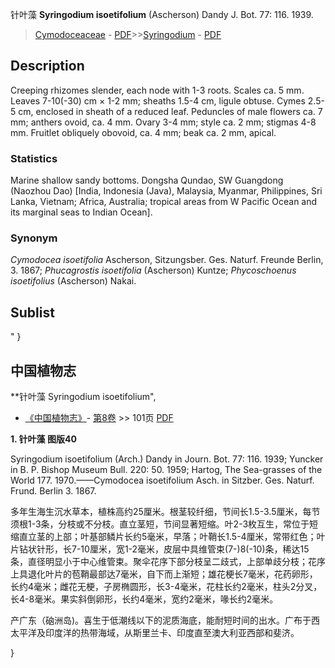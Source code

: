 针叶藻 **Syringodium isoetifolium** (Ascherson) Dandy J. Bot. 77: 116. 1939.

> [Cymodoceaceae](http://www.iplant.cn/info/Cymodoceaceae?t=foc) - [PDF](http://www.iplant.cn/foc/pdf/Cymodoceaceae.pdf)>>[Syringodium](http://www.iplant.cn/info/Syringodium?t=foc) - [PDF](http://www.iplant.cn/foc/pdf/Syringodium.pdf)

## Description

Creeping rhizomes slender, each node with 1-3 roots. Scales ca. 5 mm. Leaves 7-10(-30) cm × 1-2 mm; sheaths 1.5-4 cm, ligule obtuse. Cymes 2.5-5 cm, enclosed in sheath of a reduced leaf. Peduncles of male flowers ca. 7 mm; anthers ovoid, ca. 4 mm. Ovary 3-4 mm; style ca. 2 mm; stigmas 4-8 mm. Fruitlet obliquely obovoid, ca. 4 mm; beak ca. 2 mm, apical.

### Statistics
Marine shallow sandy bottoms. Dongsha Qundao, SW Guangdong (Naozhou Dao) [India, Indonesia (Java), Malaysia, Myanmar, Philippines, Sri Lanka, Vietnam; Africa, Australia; tropical areas from W Pacific Ocean and its marginal seas to Indian Ocean].

### Synonym
*Cymodocea isoetifolia* Ascherson, Sitzungsber. Ges. Naturf. Freunde Berlin, 3. 1867; *Phucagrostis isoetifolia* (Ascherson) Kuntze; *Phycoschoenus isoetifolius* (Ascherson) Nakai.

## Sublist
"
}
## 中国植物志

**针叶藻 Syringodium isoetifolium",

* [《中国植物志》](http://www.iplant.cn/frps)- [第8卷](http://www.iplant.cn/frps/vol/8) >> 101页 [PDF](http://www.iplant.cn/frps/pdf/8/101.pdf)

**1. 针叶藻 图版40**

Syringodium isoetifolium (Arch.) Dandy in Journ. Bot. 77: 116. 1939; Yuncker in B. P. Bishop Museum Bull. 220: 50. 1959; Hartog, The Sea-grasses of the World 177. 1970.——Cymodocea isoetifolium Asch. in Sitzber. Ges. Naturf. Frund. Berlin 3. 1867.

多年生海生沉水草本，植株高约25厘米。根茎较纤细，节间长1.5-3.5厘米，每节须根1-3条，分枝或不分枝。直立茎短，节间显著短缩。叶2-3枚互生，常位于短缩直立茎的上部；叶基部鳞片长约5毫米，早落；叶鞘长1.5-4厘米，常带红色；叶片钻状针形，长7-10厘米，宽1-2毫米，皮层中具维管束(7-)8(-10)条，稀达15条，直径明显小于中心维管束。聚伞花序下部分枝呈二歧式，上部单歧分枝；花序上具退化叶片的苞鞘最部达7毫米，自下而上渐短；雄花梗长7毫米，花药卵形，长约4毫米；雌花无梗，子房椭圆形，长3-4毫米，花柱长约2毫米，柱头2分叉，长4-8毫米。果实斜倒卵形，长约4毫米，宽约2毫米，喙长约2毫米。

产广东（硇洲岛)。喜生于低潮线以下的泥质海底，能耐短时间的出水。广布于西太平洋及印度洋的热带海域，从斯里兰卡、印度直至澳大利亚西部和斐济。

}